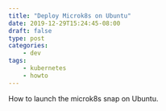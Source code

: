 ```yaml
---
title: "Deploy Microk8s on Ubuntu"
date: 2019-12-29T15:24:45-08:00
draft: false
type: post
categories:
    - dev
tags:
    - kubernetes
    - howto
---
```


How to launch the microk8s snap on Ubuntu.